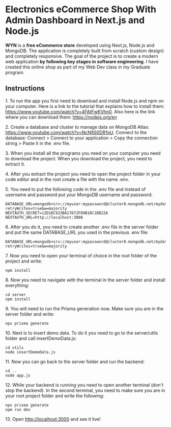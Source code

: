 <h1>Electronics eCommerce Shop With Admin Dashboard in Next.js and Node.js</h1>

<p><b>WYN</b> is a <b>free eCommerce store</b> developed using Next.js, Node.js and MongoDB. The application is completely built from scratch (custom design) and completely responsive. The goal of the project is to create a modern web application <b>by following key stages in software engineering</b>. I have created this online shop as part of my Web Dev class in my Graduate program.

<h2>Instructions</h2>
<p>1. To run the app you first need to download and install Node.js and npm on your computer. Here is a link to the tutorial that explains how to install them: <a href="https://www.youtube.com/watch?v=4FAtFwKVhn0" target="_blank">https://www.youtube.com/watch?v=4FAtFwKVhn0</a>. Also here is the link where you can download them: <a href="https://nodejs.org/en" target="_blank">https://nodejs.org/en</a></p>
<p>2. Create a database and cluster to manage data on MongoDB Atlas: <a href="https://www.youtube.com/watch?v=NcN9S0DR1nU" target="_blank">https://www.youtube.com/watch?v=NcN9S0DR1nU</a>. Connect to the database: Connect > Connect to your application > Copy the connection string > Paste it in the .env file.</p>
<p>3. When you install all the programs you need on your computer you need to download the project. When you download the project, you need to extract it.</p>
<p>4. After you extract the project you need to open the project folder in your code editor and in the root create a file with the name .env.</p>
<p>5. You need to put the following code in the .env file and instead of username and password put your MongoDB username and password:</p>

```
DATABASE_URL=mongodb+srv://myuser:mypassword@cluster0.mongodb.net/mydatabase?retryWrites=true&w=majority
NEXTAUTH_SECRET=12D16C923BA17672F89B18C1DB22A
NEXTAUTH_URL=http://localhost:3000
```

<p>6. After you do it, you need to create another .env file in the server folder and put the same DATABASE_URL you used in the previous .env file:</p>

```
DATABASE_URL=mongodb+srv://myuser:mypassword@cluster0.mongodb.net/mydatabase?retryWrites=true&w=majority
```

<p>7. Now you need to open your terminal of choice in the root folder of the project and write:</p>

```
npm install
```

<p>8. Now you need to navigate with the terminal in the server folder and install everything:</p>

```
cd server
npm install
```

<p>9. You will need to run the Prisma generation now. Make sure you are in the server folder and write:</p>

```
npx prisma generate
```

<p>10. Next is to insert demo data. To do it you need to go to the server/utils folder and call insertDemoData.js:</p>

```
cd utils
node insertDemoData.js
```

<p>11. Now you can go back to the server folder and run the backend:</p>

```
cd ..
node app.js
```

<p>12. While your backend is running you need to open another terminal (don't stop the backend). In the second terminal, you need to make sure you are in your root project folder and write the following:</p>

```
npx prisma generate
npm run dev
```

<p>13. Open <a href="http://localhost:3000" target="_blank">http://localhost:3000</a> and see it live!</p>
